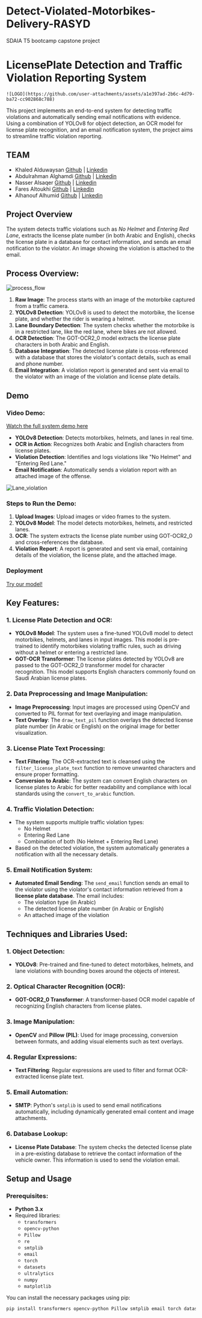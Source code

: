 # Detect-Violated-Motorbikes-Delivery-RASYD
SDAIA T5 bootcamp capstone project


# LicensePlate Detection and Traffic Violation Reporting System
    ![LOGO](https://github.com/user-attachments/assets/a1e397ad-2b6c-4d79-ba72-cc902868c788)

This project implements an end-to-end system for detecting traffic violations and automatically sending email notifications with evidence. Using a combination of YOLOv8 for object detection, an OCR model for license plate recognition, and an email notification system, the project aims to streamline traffic violation reporting.
## TEAM
- Khaled Alduwaysan      [Github](https://github.com/Duwaysan)  |  [Linkedin](https://www.linkedin.com/in/kduwaysan/)
- Abdulrahman Alghamdi   [Github](https://github.com/AbdulrhmanBakrgh)  |  [Linkedin](https://www.linkedin.com/in/abdulrahman-bakr-3a2895236/)
- Nasser Alsaqer         [Github](https://github.com/NasserAlsaqer)  |  [Linkedin](https://www.linkedin.com/in/nasser-alsaqer/)
- Fares Altoukhi         [Github](https://github.com/TheKnight909)  |  [Linkedin](https://www.linkedin.com/in/fares-altoukhi/)
- Alhanouf Alhumid       [Github](https://github.com/alhanoufalh)  |  [Linkedin](https://www.linkedin.com/in/alhanouf-alhumid-40a7391b0/?originalSubdomain=sa)
## Project Overview
The system detects traffic violations such as *No Helmet* and *Entering Red Lane*, extracts the license plate number (in both Arabic and English), checks the license plate in a database for contact information, and sends an email notification to the violator. An image showing the violation is attached to the email.

## Process Overview:

![process_flow](https://github.com/user-attachments/assets/a539e6fb-ef62-4f4f-a75e-3e898daeec1c)

1. **Raw Image**: The process starts with an image of the motorbike captured from a traffic camera.
2. **YOLOv8 Detection**: YOLOv8 is used to detect the motorbike, the license plate, and whether the rider is wearing a helmet.
3. **Lane Boundary Detection**: The system checks whether the motorbike is in a restricted lane, like the red lane, where bikes are not allowed.
4. **OCR Detection**: The GOT-OCR2_0 model extracts the license plate characters in both Arabic and English.
5. **Database Integration**: The detected license plate is cross-referenced with a database that stores the violator's contact details, such as email and phone number.
6. **Email Integration**: A violation report is generated and sent via email to the violator with an image of the violation and license plate details.

## Demo

### Video Demo:

[Watch the full system demo here](https://youtu.be/LgCqOEWqY0A?feature=shared)



- **YOLOv8 Detection**: Detects motorbikes, helmets, and lanes in real time.
- **OCR in Action**: Recognizes both Arabic and English characters from license plates.
- **Violation Detection**: Identifies and logs violations like "No Helmet" and "Entering Red Lane."
- **Email Notification**: Automatically sends a violation report with an attached image of the offense.

![Lane_violation](https://github.com/user-attachments/assets/5da05a03-e676-4ffd-8b8c-6424977d1c74)



### Steps to Run the Demo:

1. **Upload Images**: Upload images or video frames to the system.
2. **YOLOv8 Model**: The model detects motorbikes, helmets, and restricted lanes.
3. **OCR**: The system extracts the license plate number using GOT-OCR2_0 and cross-references the database.
4. **Violation Report**: A report is generated and sent via email, containing details of the violation, the license plate, and the attached image.

   
### Deployment

[Try our model!](https://huggingface.co/spaces/TheKnight115/T5_final_project)

## Key Features:
### 1. License Plate Detection and OCR:
- **YOLOv8 Model**: The system uses a fine-tuned YOLOv8 model to detect motorbikes, helmets, and lanes in input images. This model is pre-trained to identify motorbikes violating traffic rules, such as driving without a helmet or entering a restricted lane.
- **GOT-OCR Transformer**: The license plates detected by YOLOv8 are passed to the GOT-OCR2_0 transformer model for character recognition. This model supports English characters commonly found on Saudi Arabian license plates.
   
### 2. Data Preprocessing and Image Manipulation:
- **Image Preprocessing**: Input images are processed using OpenCV and converted to PIL format for text overlaying and image manipulation.
- **Text Overlay**: The `draw_text_pil` function overlays the detected license plate number (in Arabic or English) on the original image for better visualization.

### 3. License Plate Text Processing:
- **Text Filtering**: The OCR-extracted text is cleansed using the `filter_license_plate_text` function to remove unwanted characters and ensure proper formatting.
- **Conversion to Arabic**: The system can convert English characters on license plates to Arabic for better readability and compliance with local standards using the `convert_to_arabic` function.

### 4. Traffic Violation Detection:
- The system supports multiple traffic violation types:
  - No Helmet
  - Entering Red Lane
  - Combination of both (No Helmet + Entering Red Lane)
- Based on the detected violation, the system automatically generates a notification with all the necessary details.

### 5. Email Notification System:
- **Automated Email Sending**: The `send_email` function sends an email to the violator using the violator's contact information retrieved from a **license plate database**. The email includes:
  - The violation type (in Arabic)
  - The detected license plate number (in Arabic or English)
  - An attached image of the violation

## Techniques and Libraries Used:
### 1. Object Detection:
- **YOLOv8**: Pre-trained and fine-tuned to detect motorbikes, helmets, and lane violations with bounding boxes around the objects of interest.
   
### 2. Optical Character Recognition (OCR):
- **GOT-OCR2_0 Transformer**: A transformer-based OCR model capable of recognizing English characters from license plates.

### 3. Image Manipulation:
- **OpenCV** and **Pillow (PIL)**: Used for image processing, conversion between formats, and adding visual elements such as text overlays.

### 4. Regular Expressions:
- **Text Filtering**: Regular expressions are used to filter and format OCR-extracted license plate text.

### 5. Email Automation:
- **SMTP**: Python's `smtplib` is used to send email notifications automatically, including dynamically generated email content and image attachments.

### 6. Database Lookup:
- **License Plate Database**: The system checks the detected license plate in a pre-existing database to retrieve the contact information of the vehicle owner. This information is used to send the violation email.

## Setup and Usage

### Prerequisites:
- **Python 3.x**
- Required libraries:
  - `transformers`
  - `opencv-python`
  - `Pillow`
  - `re`
  - `smtplib`
  - `email`
  - `torch`
  - `datasets`
  - `ultralytics`
  - `numpy`
  - `matplotlib`

You can install the necessary packages using pip:

```bash
pip install transformers opencv-python Pillow smtplib email torch datasets yolov5 numpy matplotlib
